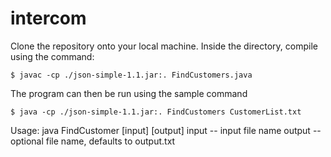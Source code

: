 # intercom

Clone the repository onto your local machine. Inside the directory, compile using the command:

`$ javac -cp ./json-simple-1.1.jar:. FindCustomers.java`

The program can then be run using the sample command

`$ java -cp ./json-simple-1.1.jar:. FindCustomers CustomerList.txt`

Usage: java FindCustomer [input] [output]
  input -- input file name
  output -- optional file name, defaults to output.txt

